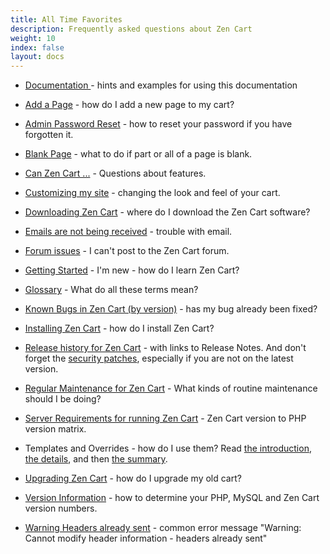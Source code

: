 ```yaml
---
title: All Time Favorites
description: Frequently asked questions about Zen Cart 
weight: 10
index: false
layout: docs
---
```


<!-- unlike other _index files, this one SHOULD have direct links -->
<!-- please keep in alphabetic order -->
<!-- remember to start links with "/" -->

* [Documentation ](/user/first_steps/documentation/) - hints and examples for using this documentation

* [Add a Page](/user/customizing/add_pages/) - how do I add a new page to my cart? 

* [Admin Password Reset](/user/troubleshooting/reset_admin_password/) - how to reset your password if you have forgotten it.

* [Blank Page](/user/troubleshooting/blank_page/) - what to do if part or all of a page is blank.

* [Can Zen Cart ...](/user/miscellaneous/can_zen_cart/) - Questions about features.

* [Customizing my site](/user/customizing/appearance/) - changing the look and feel of your cart.

* [Downloading Zen Cart](/user/first_steps/get_zen_cart/) - where do I download the Zen Cart software?

* [Emails are not being received](/user/email/emails_not_received/) - trouble with email. 

* [Forum issues](/user/zen_cart_forum/forum_issues/) - I can't post to the Zen Cart forum.

* [Getting Started](/user/first_steps/learning_trails/) - I'm new - how do I learn Zen Cart? 

* [Glossary](/user/first_steps/glossary/) - What do all these terms mean? 

* [Known Bugs in Zen Cart (by version)](/user/about_us/known_bugs/) - has my bug already been fixed?

* [Installing Zen Cart](/user/first_steps/how_do_i_install/) - how do I install Zen Cart?

* [Release history for Zen Cart](/user/about_us/release_history/) - with links to Release Notes.  And don't forget the [security patches](/user/about_us/security_releases/), especially if you are not on the latest version. 

* [Regular Maintenance for Zen Cart](/user/running/regular_maintenance/) - What kinds of routine maintenance should I be doing? 

* [Server Requirements for running Zen Cart](/user/first_steps/server_requirements/) - Zen Cart version to PHP version matrix.

* Templates and Overrides - how do I use them?  Read 
[the introduction](https://docs.zen-cart.com/user/first_steps/overrides/), 
[the details](https://docs.zen-cart.com/user/new_user_topics/overrides/), 
and then 
[the summary](https://docs.zen-cart.com/user/template/template_overrides/). 

* [Upgrading Zen Cart](/user/upgrading/upgrading/) - how do I upgrade my old cart?

* [Version Information](/user/first_steps/version/) - how to determine your PHP, MySQL and Zen Cart version numbers.

* [Warning Headers already sent](https://docs.zen-cart.com/user/troubleshooting/warning_headers_already_sent/) - common error message "Warning: Cannot modify header information - headers already sent" 

<style>.panel-line { display:none; }</style> 

